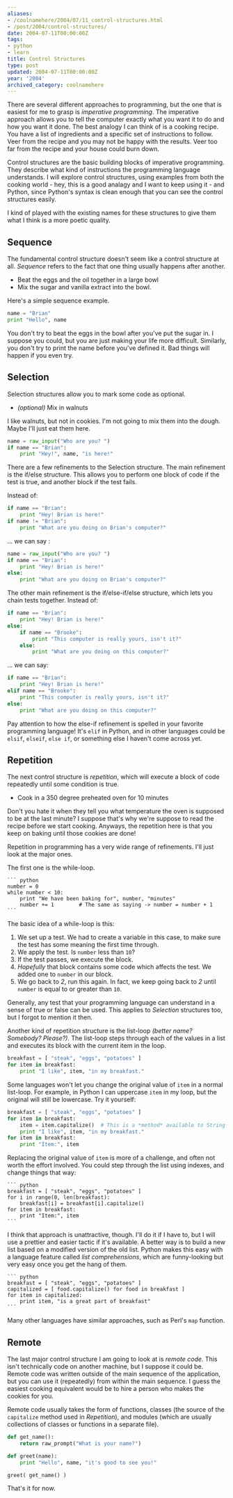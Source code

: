 ```yaml
---
aliases:
- /coolnamehere/2004/07/11_control-structures.html
- /post/2004/control-structures/
date: 2004-07-11T00:00:00Z
tags:
- python
- learn
title: Control Structures
type: post
updated: 2004-07-11T00:00:00Z
year: '2004'
archived_category: coolnamehere
---
```


There are several different approaches to programming, but the one that is easiest
for me to grasp is *imperative programming*. The imperative approach allows you to
tell the computer exactly what you want it to do and how you want it done. The best
analogy I can think of is a cooking recipe. You have a list of ingredients and a
specific set of instructions to follow. Veer from the recipe and you may not be happy 
with the results. Veer too far from the recipe and your house could burn down.
<!-- TEASER_END -->

Control structures are the basic building blocks of imperative programming. They
describe what kind of instructions the programming language understands. I will explore
control structures, using examples from both the cooking world - hey, this is a good
analagy and I want to keep using it - and Python, since Python's syntax is clean
enough that you can see the control structures easily.

I kind of played with the existing names for these structures to give them what 
I think is a more poetic quality.

## Sequence

The fundamental control structure doesn't seem like a control structure at all.
*Sequence* refers to the fact that one thing usually happens after another.

* Beat the eggs and the oil together in a large bowl
* Mix the sugar and vanilla extract into the bowl.

Here's a simple sequence example.

``` python
name = "Brian"
print "Hello", name
```

You don't try to beat the eggs in the bowl after you've put the sugar in. I suppose
you could, but you are just making your life more difficult. Similarly, you don't 
try to print the name before you've defined it. Bad things will happen if you even
try.

## Selection

Selection structures allow you to mark some code as optional.

* _(optional)_ Mix in walnuts

I like walnuts, but not in cookies. I'm not going to mix them into the dough. Maybe
I'll just eat them here.

``` python
name = raw_input("Who are you? ")
if name == "Brian":
    print "Hey!", name, "is here!"
```

There are a few refinements to the Selection structure. The main refinement is the
if/else structure. This allows you to perform one block of code if the test is true,
and another block if the test fails.

Instead of:

``` python
if name == "Brian":
    print "Hey! Brian is here!"
if name != "Brian":
    print "What are you doing on Brian's computer?"
```

... we can say :

``` python
name = raw_input("Who are you? ")
if name == "Brian":
    print "Hey! Brian is here!"
else:
    print "What are you doing on Brian's computer?"
```

The other main refinement is the if/else-if/else structure, which lets you chain tests
together. Instead of:

``` python
if name == "Brian":
    print "Hey! Brian is here!"
else:
    if name == "Brooke":
        print "This computer is really yours, isn't it?"
    else:
        print "What are you doing on this computer?"
```

... we can say:

``` python
if name == "Brian":
    print "Hey! Brian is here!"
elif name == "Brooke":
    print "This computer is really yours, isn't it?"
else:
    print "What are you doing on this computer?"
```

<aside>
Pay attention to how the else-if refinement is spelled in your
favorite programming language! It's <code>elif</code> in Python, and in other languages could
be <code>elsif</code>, <code>elseif</code>, <code>else if</code>, or something else I haven't come across yet.
</aside>

## Repetition

The next control structure is *repetition*, which will execute a block of code repeatedly 
until some condition is true.

* Cook in a 350 degree preheated oven for 10 minutes

Don't you hate it when they tell you what temperature the oven is supposed to be
at the last minute? I suppose that's why we're suppose to read the recipe before
we start cooking. Anyways, the repetition here is that you keep on baking until
those cookies are done!

Repetition in programming has a very wide range of refinements. I'll just look at the major ones.

The first one is the while-loop.

    ``` python
    number = 0
    while number < 10:
        print "We have been baking for", number, "minutes"
        number += 1        # The same as saying -> number = number + 1
    ```

The basic idea of a while-loop is this:

1. We set up a test. We had to create a variable in this case, to make sure the test 
   has some meaning the first time through.
2. We apply the test. Is `number` less than `10`?
3. If the test passes, we execute the block.
4. *Hopefully* that block contains some code which affects the test. We added one to
  `number` in our block.
5. We go back to *2*, run this again. In fact, we keep going back to *2* until `number`
   is equal to or greater than `10`.

Generally, any test that your programming language can understand in a sense of 
true or false can be used. This applies to *Selection* structures too, but I forgot
to mention it then.

Another kind of repetition structure is the list-loop *(better name? Somebody? Please?)*.
The list-loop steps through each of the values in a list and executes its block with
the current item in the loop.

``` python
breakfast = [ "steak", "eggs", "potatoes" ]
for item in breakfast:
    print "I like", item, "in my breakfast."
```

Some languages won't let you change the original value of `item` in a normal list-loop. For example,
in Python I can uppercase `item` in my loop, but the original will still be lowercase. Try it
yourself:

``` python
breakfast = [ "steak", "eggs", "potatoes" ]
for item in breakfast:
    item = item.capitalize()  # This is a *method* available to String *objects*
    print "I like", item, "in my breakfast."
for item in breakfast:
    print "Item:", item
```

Replacing the original value of `item` is more of a challenge, and often not 
worth the effort involved. You could step through the list using indexes, and change
things that way:

    ``` python
    breakfast = [ "steak", "eggs", "potatoes" ]
    for i in range(0, len(breakfast):
        breakfast[i] = breakfast[i].capitalize()
    for item in breakfast:
        print "Item:", item
    ```

I think that approach is unattractive, though. I'll do it if I have to, but I will
use a prettier and easier tactic if it's available.  A better way is to 
build a new list based on a modified version of the old list. Python makes this 
easy with a language feature called *list comprehensions*, which are funny-looking 
but very easy once you get the hang of them.

    ``` python
    breakfast = [ "steak", "eggs", "potatoes" ]
    capitalized = [ food.capitalize() for food in breakfast ]
    for item in capitalized:
        print item, "is a great part of breakfast"
    ```

Many other languages have similar approaches, such as Perl's `map` function.

## Remote

The last major control structure I am going to look at is *remote code*. This isn't technically code
on another machine, but I suppose it could be. Remote code was written outside of the main
sequence of the application, but you can use it (repeatedly) from within the main 
sequence. I guess the easiest cooking equivalent would be to hire a person who makes 
the cookies for you.

Remote code usually takes the form of functions, classes (the source of the `capitalize`
method used in *Repetition*), and modules (which are usually collections of classes or 
functions in a separate file).

``` python
def get_name():
    return raw_prompt("What is your name?")

def greet(name):
    print "Hello", name, "it's good to see you!"

greet( get_name() )
```

That's it for now.


